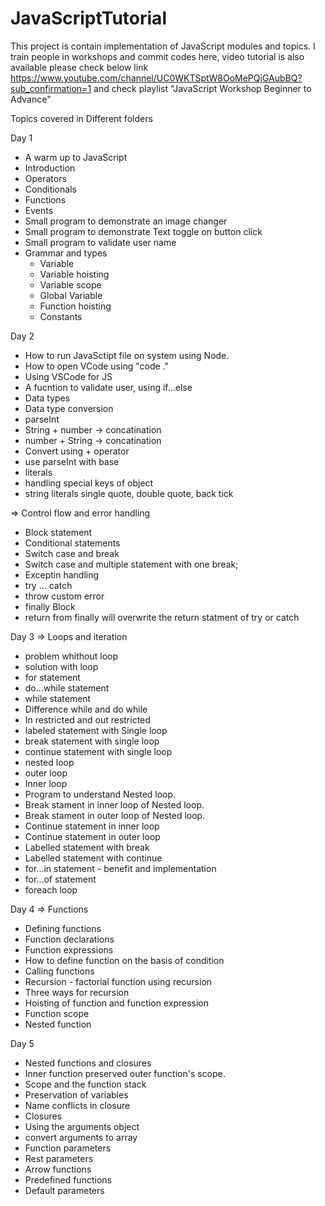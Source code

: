 # JavaScriptTutorial
This project is contain implementation of JavaScript modules and topics.  I train people in workshops and commit codes here, video tutorial is also available please check below link https://www.youtube.com/channel/UC0WKTSptW8OoMePQjGAubBQ?sub_confirmation=1 and check playlist "JavaScript Workshop Beginner to Advance"


Topics covered in Different folders


Day 1
- A warm up to JavaScript
- Introduction
- Operators
- Conditionals
- Functions
- Events
- Small program to demonstrate an image changer
- Small program to demonstrate Text toggle on button click
- Small program to validate user name
- Grammar and types
	- Variable
	- Variable hoisting
	- Variable scope
	- Global Variable
	- Function hoisting
	- Constants
	
	
Day 2
- How to run JavaSctipt file on system using Node.
- How to open VCode using "code ."
- Using VSCode for JS
- A fucntion to validate user, using if...else
- Data types
- Data type conversion
- parseInt
- String + number -> concatination
- number + String -> concatination
- Convert using + operator
- use parseInt with base
- literals
- handling special keys of object
- string literals single quote, double quote, back tick

=> Control flow and error handling
- Block statement
- Conditional statements
- Switch case and break
- Switch case and multiple statement with one break;
- Exceptin handling
- try ... catch 
- throw custom error
- finally Block
- return from finally will overwrite the return statment of try or catch

Day 3
=> Loops and iteration
- problem whithout loop
- solution with loop
- for statement
- do...while statement
- while statement
- Difference while and do while
- In restricted and out restricted
- labeled statement with Single loop
- break statement with single loop
- continue statement with single loop
- nested loop
- outer loop
- Inner loop
- Program to understand Nested loop.
- Break stament in inner loop of Nested loop.
- Break stament in outer loop of Nested loop.
- Continue statement in inner loop
- Continue statement in outer loop
- Labelled statement with break
- Labelled statement with continue
- for...in statement - benefit and implementation
- for...of statement
- foreach loop 

Day 4
=> Functions
- Defining functions
- Function declarations
- Function expressions
- How to define function on the basis of condition
- Calling functions
- Recursion - factorial function using recursion
- Three ways for recursion
- Hoisting of function and function expression
- Function scope
- Nested function 

Day 5
- Nested functions and closures
- Inner function preserved outer function's scope.
- Scope and the function stack
- Preservation of variables
- Name conflicts in closure
- Closures
- Using the arguments object
- convert arguments to array
- Function parameters
- Rest parameters
- Arrow functions
- Predefined functions 
- Default parameters
